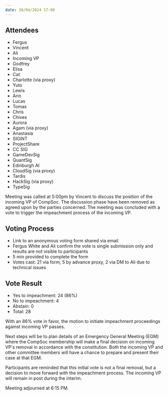 ```yaml
---
date: 30/04/2024 17:00
---
```


## Attendees
- Fergus 
- Vincent
- Ali
- Incoming VP
- Godfrey
- Elisa
- Cat
- Charlotte (via proxy)
- Yuto
- Lewis
- Arin
- Lucas
- Tomas
- Chris
- Chives
- Aurora
- Agam (via proxy)
- Anastasia
- SIGINT
- ProjectShare
- CC SIG
- GameDevSig
- QuantSig
- Edinburgh AI
- CloudSig (via proxy)
- Tardis
- HackSig (via proxy)
- TypeSig

Meeting was called at 5:00pm by Vincent to discuss the position of the incoming VP of CompSoc. The discussion phase have been removed as agreed upon by the parties concerned. The meeting was concluded with a vote to trigger the impeachment process of the incoming VP.

## Voting Process

- Link to an anonymous voting form shared via email
- Fergus White and Ali confirm the vote is single submission only and results are not visible to participants
- 5 min provided to complete the form 
- Votes cast: 21 via form, 5 by advance proxy, 2 via DM to Ali due to technical issues

## Vote Result

- Yes to impeachment: 24 (86%) 
- No to impeachment: 4
- Abstain: 0
- Total: 28

With an 86% vote in favor, the motion to initiate impeachment proceedings against incoming VP passes. 

Next steps will be to plan details of an Emergency General Meeting (EGM) where the CompSoc membership will make a final decision on incoming VP's removal in accordance with the constitution. Both the incoming VP and other committee members will have a chance to prepare and present their case at that EGM.

Participants are reminded that this initial vote is not a final removal, but a decision to move forward with the impeachment process. The incoming VP will remain in post during the interim. 

Meeting adjourned at 6:15 PM.

